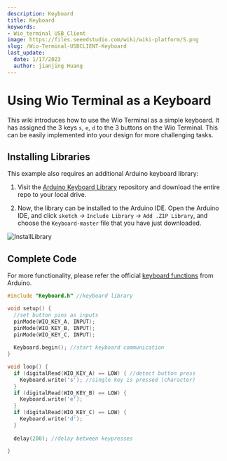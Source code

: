 ```yaml
---
description: Keyboard
title: Keyboard
keywords:
- Wio_terminal USB_Client
image: https://files.seeedstudio.com/wiki/wiki-platform/S.png
slug: /Wio-Terminal-USBCLIENT-Keyboard
last_update:
  date: 1/17/2023
  author: jianjing Huang
---
```


# Using Wio Terminal as a Keyboard

This wiki introduces how to use the Wio Terminal as a simple keyboard. It has assigned the 3 keys `s`, `e`, `d` to the 3 buttons on the Wio Terminal. This can be easily implemented into your design for more challenging tasks.

## Installing Libraries

This example also requires an additional Arduino keyboard library:

1. Visit the [Arduino Keyboard Library](https://github.com/arduino-libraries/Keyboard) repository and download the entire repo to your local drive.

2. Now, the  library can be installed to the Arduino IDE. Open the Arduino IDE, and click `sketch` -> `Include Library` -> `Add .ZIP Library`, and choose the `Keyboard-master` file that you have just downloaded.

![InstallLibrary](https://files.seeedstudio.com/wiki/Wio-Terminal/img/Xnip2019-11-21_15-50-13.jpg)

## Complete Code

For more functionality, please refer the official [keyboard functions](https://www.arduino.cc/reference/en/language/functions/usb/keyboard/) from Arduino.

```cpp
#include "Keyboard.h" //keyboard library 

void setup() { 
  //set button pins as inputs
  pinMode(WIO_KEY_A, INPUT);
  pinMode(WIO_KEY_B, INPUT);
  pinMode(WIO_KEY_C, INPUT);
  
  Keyboard.begin(); //start keyboard communication
}

void loop() {  
  if (digitalRead(WIO_KEY_A) == LOW) { //detect button press
    Keyboard.write('s'); //single key is pressed (character) 
  }
  if (digitalRead(WIO_KEY_B) == LOW) {   
    Keyboard.write('e'); 
  }  
  if (digitalRead(WIO_KEY_C) == LOW) {        
    Keyboard.write('d');  
  } 
  
  delay(200); //delay between keypresses
  
}
```
